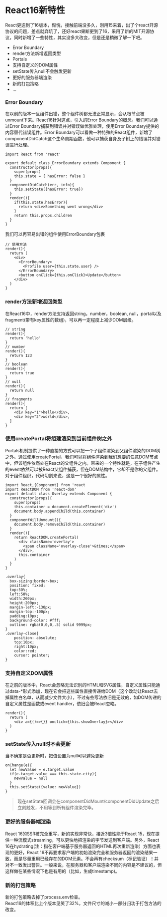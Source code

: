 # React16新特性
React更迭到了16版本，惭愧，接触前端没多久，刚用15来着，出了个react开源协议的问题，差点就弃坑了，还好react果断更到了16，采用了新的MIT开源协议，同时新增了一些特性，其实没多大改变，但是还是稍微了解一下吧。
* Error Boundary
* render方法新增返回类型
* Portals
* 支持自定义的DOM属性
* setState传入null不会触发更新
* 更好的服务器端渲染
* 新的打包策略
* ...
### Error Boundary
在以前的版本一旦组件出错，整个组件树都无法正常显示，会从根节点被unmount下来。React16针对这点，引入的Error Boundary的概念。我们可以通过Error Boundary捕获到错误并对错误做优雅处理，使用Error Boundary提供的内容替代错误组件。Error Boundary可以看做一种特殊的React组件，新增了componentDidCatch这个生命周期函数，他可以捕获自身及子树上的错误并对错误进行处理。
```
import React from 'react'

export default class ErrorBoundary extends Component {
  constructor(props){
    super(props)
    this.state = { hasError: false }
  }
  componentDidCatch(err, info){
    this.setState({hasError: true})
  }
  render(){
    if(this.state.hasError){
      return <div>Something went wrong</div>
    }
    return this.props.children
  }
}
```
我们可以再容易出错的组件使用ErrorBoundary包裹
```
// 使用方法
render(){
  return (
    <div>
      <ErrorBoundary>
        <Profile user={this.state.user} />
      </ErrorBoundary>
      <button onClick={this.onClick}>Update</button>
    </div>
  )
}
```
### render方法新增返回类型
在React16中，render方法支持返回string，number，boolean, null，portal以及fragment(带有key属性的数组)，可以再一定程度上减少DOM层级。
```
// string
render(){
  return 'hello'
}
// number
render(){
  return 123
}
// boolean
render(){
  return true
}
// null
render(){
  return null
}
// fragments
render(){
  return [
    <div key="1">hello</div>,
    <div key="2">world</div>,
  ]
}
```
### 使用createPortal将组建渲染到当前组件树之外
Portals机制提供了一种直接的方式可以把一个子组件渲染到父组件渲染的DOM树之外。通过使用createPortal，我们可以将组件渲染到我们想要的任意DOM节点中，但该组件依然处在React的父组件之内。带来的一个特性就是，在子组件产生的event依然可以被React父组件捕获，但在DOM结构中，它却不是你的父组件。对于组件组织，代码切割来说，这是一个很好的属性。
```
import React,{Component} from 'react
import ReactDOM from 'react-dom'
export default class Overlay extends Component {
  constructor(props){
    super(props)
    this.container = document.createElement('div')
    document.body.appendChild(this.container)
  }
  componentWillUnmount(){
    document.body.removeChild(this.container)
  }
  render(){
    return ReactDOM.createPortal(
      <div className='overlay'>
        <span className='overlay-close'>&times;</span>
      </div>,
      this.container
    )
  }
}

.overlay{
  box-sizing:border-box;
  position: fixed;
  top:50%;
  left:50%;
  width:260px;
  height:200px;
  margin-left:-130px;
  margin-top:-100px;
  padding:10px;
  background-color: #fff;
  outline: rgba(0,0,0,.5) solid 9999px;
}
.overlay-close{
    position: absolute;
    top:10px;
    right:10px;
    color:red;
    cursor: pointer;
}
```
### 支持自定义DOM属性
在之前的版本中，React会忽略无法识别的HTML和SVG属性，自定义属性只能通过data-*形式添加，现在它会把这些属性直接传递给DOM（这个改动让React去掉属性白名单，从而减少文件大小），不过有些写法依旧是无效的，如DOM传递的自定义属性是函数或event handler，依旧会被React忽略。
```
render(){
  return (
    <div a={()=>{}} onclick={this.showOverlay}></div>
  )
}
```
### setState传入null时不会更新
当不确定是否更新时，把值设置为null可以避免更新
```
onChange(e){
  let newValue = e.target.value
  if(e.target.value === this.state.city){
    newValue = null
  }
  this.setState({value: newValue})
}
```
> 现在setState回调会在componentDidMount/componentDidUpdate之后立刻触发，不用等到所有组件渲染完毕。
### 更好的服务器端渲染
React 16的SSR被完全重写，新的实现非常快，接近3倍性能于React 15，现在提供一种流模式streaming，可以更快地把渲染的字节发送到客户端。另外，React 16在hydrating(注：指在客户端基于服务器返回的HTML再次重新渲染）方面也表现的更好，React 16不再要求客户端的初始渲染完全和服务器返回的渲染结果一致，而是尽量重用已经存在的DOM元素。不会再有checksum（标记验证）！并对不一致发出警告。一般来说，在服务器和客户端渲染不同的内容是不建议的，但这样做在某些情况下也是有用的（比如，生成timestamp)。
### 新的打包策略
新的打包策略去掉了process.env检查。  
React16的体积比上个版本见笑了32%，文件尺寸的减小一部分归功于打包方法的改变。